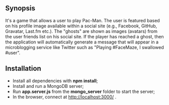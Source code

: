 ## Synopsis

It's a game that allows a user to play Pac-Man. 
The user is featured based on his profile image available within a social site (e.g., Facebook, GitHub, Gravatar, Last.fm etc.).
The "ghosts" are shown as images (avatars) from the user friends list on his social site.
If the player has reached a ghost, then the application will automatically generate a message that will appear in a microblogging service like Twitter such as "Playing #FaceMaze, I swallowed #user".


## Installation

- Install all dependencies with **npm install**;
- Install and run a MongoDB server;
- Run **app.server.js** from the **mongo_server** folder to start the server;
- In the browser, connect at [http://localhost:3000/]() .
